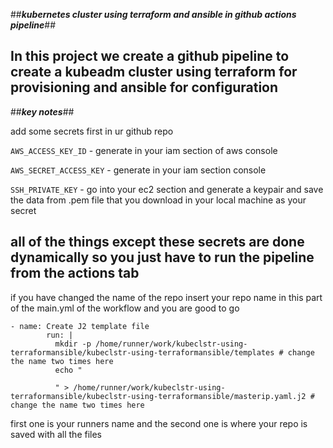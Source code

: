
##***kubernetes cluster using terraform and ansible in github actions pipeline***##

In this project we create a github pipeline to create a kubeadm cluster using terraform for provisioning and ansible for configuration
---
##***key notes***##

add some secrets first in ur github repo 

`AWS_ACCESS_KEY_ID` - generate in your iam section of aws console

`AWS_SECRET_ACCESS_KEY` - generate in your iam section console

`SSH_PRIVATE_KEY` - go into your ec2 section and generate a keypair and save the data from .pem file that you download in your local machine as your secret

all of the things except these secrets are done dynamically so you just have to run the pipeline from the actions tab
---
if you have changed the name of the repo insert your repo name in this part of the main.yml of the workflow and you are good to go
```
- name: Create J2 template file
        run: |
          mkdir -p /home/runner/work/kubeclstr-using-terraformansible/kubeclstr-using-terraformansible/templates # change the name two times here 
          echo "
          
          " > /home/runner/work/kubeclstr-using-terraformansible/kubeclstr-using-terraformansible/masterip.yaml.j2 # change the name two times here 
```
first one is your runners name  and the second one is where your repo is saved with all the files 



